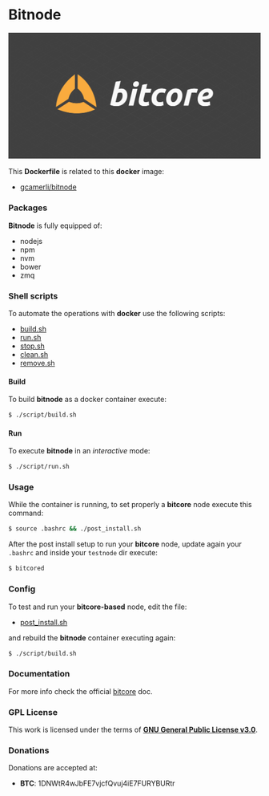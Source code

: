 # **Bitnode**

![bitcore](img/bitcore.jpg)

This **Dockerfile** is related to this **docker** image:

+ [gcamerli/bitnode](https://hub.docker.com/r/gcamerli/bitnode/)

### **Packages**

**Bitnode** is fully equipped of:

+ nodejs
+ npm
+ nvm
+ bower
+ zmq

### **Shell scripts**

To automate the operations with **docker** use the following scripts:

+ [build.sh](script/build.sh)
+ [run.sh](script/run.sh)
+ [stop.sh](script/stop.sh)
+ [clean.sh](script/clean.sh)
+ [remove.sh](script/remove.sh)

#### **Build**

To build **bitnode** as a docker container execute:

```bash
$ ./script/build.sh
```
#### **Run**

To execute **bitnode** in an _interactive_ mode:

```bash
$ ./script/run.sh
```

### **Usage**

While the container is running, to set properly a **bitcore** node execute this command:

```bash
$ source .bashrc && ./post_install.sh
```

After the post install setup to run your **bitcore** node, update again your `.bashrc` and inside your `testnode` dir execute:

```bash
$ bitcored
```

### **Config**

To test and run your **bitcore-based** node, edit the file:

+ [post_install.sh](post_install.sh)

and rebuild the **bitnode** container executing again:

```bash
$ ./script/build.sh
```

### **Documentation**

For more info check the official [bitcore](https://bitcore.io/start) doc.

### **GPL License**

This work is licensed under the terms of **[GNU General Public License v3.0](https://www.gnu.org/licenses/gpl.html)**.

### **Donations**

Donations are accepted at:

+ **BTC**: 1DNWtR4wJbFE7vjcfQvuj4iE7FURYBURtr
